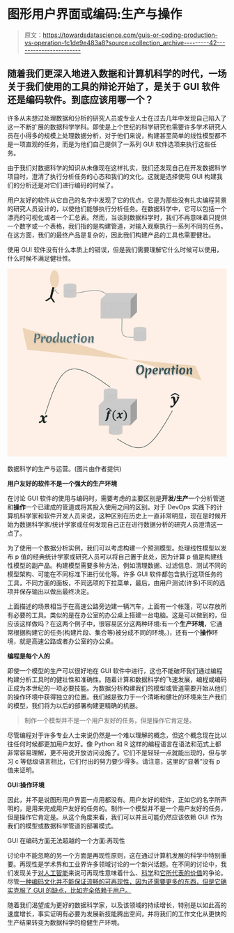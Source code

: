 # 图形用户界面或编码:生产与操作

> 原文：<https://towardsdatascience.com/guis-or-coding-production-vs-operation-fc1de9e483a8?source=collection_archive---------42----------------------->

## 随着我们更深入地进入数据和计算机科学的时代，一场关于我们使用的工具的辩论开始了，是关于 GUI 软件还是编码软件。到底应该用哪一个？

许多从未想过处理数据和分析的研究人员或专业人士在过去几年中发现自己陷入了这一不断扩展的数据科学学科。即使是上个世纪的科学研究也需要许多学术研究人员在小得多的规模上处理数据分析，对于他们来说，构建甚至简单的线性模型都不是一项直观的任务，而是为他们自己提供了一系列 GUI 软件选项来执行这些任务。

由于我们对数据科学的知识从未像现在这样扎实，我们还发现自己在开发数据科学项目时，澄清了执行分析任务的心态和我们的文化。这就是选择使用 GUI 构建我们的分析还是对它们进行编码的时候了。

用户友好的软件从它自己的名字中发现了它的优点，它是为那些没有扎实编程背景的研究人员设计的，以使他们能够执行分析任务。在数据科学中，它可以包括一个漂亮的可视化或者一个汇总表。然而，当谈到数据科学时，我们不再意味着只提供一个数字或一个表格，我们指的是构建管道，对输入观察执行一系列不同的任务。在这方面，我们的最终产品是复杂的，因此我们构建产品的工具也需要健壮。

使用 GUI 软件没有什么本质上的错误，但是我们需要理解它什么时候可以使用，什么时候不满足健壮性。

![](img/e82c924417f1bc824cb9d5c95df215e5.png)

数据科学的生产与运营。(图片由作者提供)

**用户友好的软件不是一个强大的生产环境**

在讨论 GUI 软件的使用与编码时，需要考虑的主要区别是**开发/生产**一个分析管道和**操作**一个已建成的管道或将其投入使用之间的区别。对于 DevOps 实践下的计算机科学家和软件开发人员来说，这种区别在历史上一直非常明显，现在是时候开始为数据科学家/统计学家或任何发现自己正在进行数据分析的研究人员澄清这一点了。

为了使用一个数据分析实例，我们可以考虑构建一个预测模型。处理线性模型以发布 p 值的经典统计学家或研究人员可以将自己置于此处，因为计算 p 值是构建线性模型的副产品。构建模型需要多种方法，例如清理数据、过滤信息、测试不同的模型架构、可能在不同标准下进行优化等。许多 GUI 软件都包含执行这项任务的工具，不同方面的面板，不同选项的下拉菜单，最后，由用户测试(许多)不同的选项并保存输出以做出最终决定。

上面描述的场景相当于在高速公路旁边建一辆汽车，上面有一个帐篷，可以存放所有必要的工具。类似的是在办公室的办公桌上搭建一台电脑。这是可以做到的，但应该这样做吗？在这两个例子中，很容易区分这两种环境:有一个**生产环境**，它通常根据构建它的任务(构建片段、集合等)被分成不同的环境。)，还有一个**操作**环境，就是高速公路或者办公室的办公桌。

**编程是每个人的**

即使一个模型的生产可以很好地在 GUI 软件中进行，这也不能破坏我们通过编程构建分析工具时的健壮性和准确性。随着计算和数据科学的飞速发展，编程或编码正成为本世纪的一项必要技能。为数据分析构建我们的模型或管道需要开始从他们的操作环境中获得独立的位置。我们越是致力于一个清晰和健壮的环境来生产我们的模型，我们将为以后的部署构建更精确的机器。

> 制作一个模型并不是一个用户友好的任务，但是操作它肯定是。

尽管编程对于许多专业人士来说仍然是一个难以理解的概念，但这个概念现在比以往任何时候都更加用户友好。像 Python 和 R 这样的编程语言在语法和范式上都非常容易理解，更不用说开放访问设施了。它们不是轻轻一点就能出现的，但与学习 c 等低级语言相比，它们付出的努力要少得多。请注意，这里的“显著”没有 p 值来证明。

**GUI:操作环境**

因此，并不是说图形用户界面一点用都没有。用户友好的软件，正如它的名字所声明的，是用来完成用户友好的任务的。制作一个模型并不是一个用户友好的任务，但是操作它肯定是。从这个角度来看，我们可以并且可能仍然应该依赖 GUI 作为我们的模型或数据科学管道的部署模式。

GUI 在编码方面无法超越的一个方面:再现性

讨论中不能忽略的另一个方面是再现性原则，这在通过计算机发展的科学中特别重要。再现性是学术界和工业界许多领域讨论的一个新兴话题。在不同的讨论中，我们发现关于[对人工智能](/the-reproducibility-crisis-and-why-its-bad-for-ai-c8179b0f5d38)来说可再现性意味着什么、[科学](https://book.fosteropenscience.eu/en/02OpenScienceBasics/04ReproducibleResearchAndDataAnalysis.html)和[它所代表的价值](/on-the-value-of-reproducibility-ea6907aaa9a3)的争论。尽管[一种编码文化并不能保证流畅的可再现性，因为还需要更多的东西，但是它确实克服了 GUI 的缺点，比如完全依赖于用户。](/why-git-and-git-lfs-is-not-enough-to-solve-the-machine-learning-reproducibility-crisis-f733b49e96e8)

随着我们渴望成为更好的数据科学家，以及该领域的持续增长，特别是以如此高的速度增长，事实证明有必要为发展新技能腾出空间，并将我们的工作文化从更快的生产结果转变为数据科学的稳健生产环境。